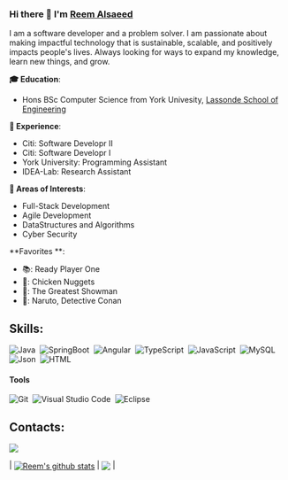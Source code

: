 ### Hi there 👋 I'm [Reem Alsaeed](https://www.linkedin.com/in/reem-alsaeed/) 

I am a software developer and a problem solver. I am passionate about making impactful technology that is sustainable, scalable, and positively impacts people's lives. Always looking for ways to expand my knowledge, learn new things, and grow.

**🎓  Education**:
- Hons BSc Computer Science from York Univesity, [Lassonde School of Engineering](https://lassonde.yorku.ca/)

**💼  Experience**:
- Citi: Software Developr II
- Citi: Software Developr I
- York University: Programming Assistant 
- IDEA-Lab: Research Assistant

**🔎  Areas of Interests**:
- Full-Stack Development 
- Agile Development
- DataStructures and Algorithms 
- Cyber Security 


**Favorites **:
- 📚: Ready Player One
- 🍔: Chicken Nuggets
- 🎥: The Greatest Showman
- 🌸: Naruto, Detective Conan

## Skills:

![Java](https://img.shields.io/badge/Java-f89820?style=for-the-badge&logo=Java&logoColor=white)&nbsp;
![SpringBoot](https://img.shields.io/badge/SpringBoot-00ff7f?style=for-the-badge&logo=SpringBoot&logoColor=white)&nbsp;
![Angular](https://img.shields.io/badge/Angular-a6120d?style=for-the-badge&logo=Angular&logoColor=white)&nbsp;
![TypeScript](https://img.shields.io/badge/TypeScript-007acc?style=for-the-badge&logo=TypeScript&logoColor=white)&nbsp;
![JavaScript](https://img.shields.io/badge/JavaScript-f0db4f?style=for-the-badge&logo=JavaScript&logoColor=white)&nbsp;
![MySQL](https://img.shields.io/badge/MySQL-00758f?style=for-the-badge&logo=MySQL&logoColor=white)&nbsp;
![Json](https://img.shields.io/badge/JSON-808080?style=for-the-badge&logo=JSON&logoColor=white)&nbsp;
![HTML](https://img.shields.io/badge/html5-e34c26?style=for-the-badge&logo=html5&logoColor=white)&nbsp;

#### Tools
![Git](https://img.shields.io/badge/GIT-E44C30?style=for-the-badge&logo=git&logoColor=white)&nbsp;
![Visual Studio Code](https://img.shields.io/badge/Visual%20Studio%20Code-0078d7.svg?style=for-the-badge&logo=visual-studio-code&logoColor=white)&nbsp;
![Eclipse](https://img.shields.io/badge/Eclipse-FE7A16.svg?style=for-the-badge&logo=Eclipse&logoColor=white)&nbsp;

## Contacts:
[<img src="https://img.shields.io/badge/linkedin-%2312100E.svg?&style=for-the-badge&logo=linkedin&logoColor=white&color=black" />](https://www.linkedin.com/in/reem-alsaeed/)

| <a href="https://github.com/anuraghazra/github-readme-stats"><img align="center" src="https://github-readme-stats.vercel.app/api?username=reemals&show_icons=true&include_all_commits=true&theme=buefy&hide_border=true" alt="Reem's github stats" /></a> | <a href="https://github.com/anuraghazra/github-readme-stats"><img align="center" src="https://github-readme-stats.vercel.app/api/top-langs/?username=reemals&layout=compact&theme=buefy&hide_border=true" /></a> |


<!--
**reemals/reemals** is a ✨ _special_ ✨ repository because its `README.md` (this file) appears on your GitHub profile.

Here are some ideas to get you started:

- 🔭 I’m currently working on ...
- 🌱 I’m currently learning ...
- 👯 I’m looking to collaborate on ...
- 🤔 I’m looking for help with ...
- 💬 Ask me about ...
- 📫 How to reach me: ...
- 😄 Pronouns: ...
- ⚡ Fun fact: ...
-->
